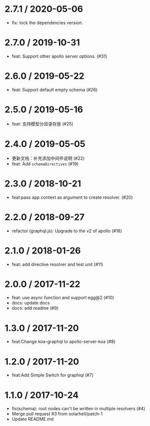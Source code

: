 2.7.1 / 2020-05-06
==================

  * fix: lock the dependencies version.

2.7.0 / 2019-10-31
==================

  * feat: Support other apollo server options. (#31)

2.6.0 / 2019-05-22
==================

  * feat: Support default empty schema (#26)

2.5.0 / 2019-05-16
==================

  * feat: 支持模型分目录存放 (#25)


2.4.0 / 2019-05-05
==================

  * 更新文档：补充添加中间件说明 (#22)
  * feat: Add `schemaDirectives` (#19)

2.3.0 / 2018-10-21
==================

  * feat:pass app context as argument to create resolver. (#20)

2.2.0 / 2018-09-27
==================

  * refactor (graphql.js): Upgrade to the v2 of apollo (#18)

2.1.0 / 2018-01-26
==================

  * feat: add directive resolver and test unit (#11)

2.0.0 / 2017-11-22
==================

  * feat: use async function and support egg@2 (#10)
  * docs: update docs
  * docs: add readme (#9)

1.3.0 / 2017-11-20
==================

  * feat:Change koa-graphql to apollo-server-koa (#8)

1.2.0 / 2017-11-20
==================

  * feat:Add Simple Switch for graphiql (#7)

1.1.0 / 2017-10-24
==================

  * fix(schema): root nodes can't be written in multiple resolvers (#4)
  * Merge pull request #3 from solarhell/patch-1
  * Update README.md
